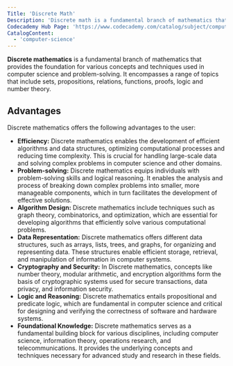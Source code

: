 ```yaml
---
Title: 'Discrete Math'
Description: 'Discrete math is a fundamental branch of mathematics that provides the foundation for various concepts and techniques used in computer science and problem-solving.'
Codecademy Hub Page: 'https://www.codecademy.com/catalog/subject/computer-science'
CatalogContent:
  - 'computer-science'
---
```


**Discrete mathematics** is a fundamental branch of mathematics that provides the foundation for various concepts and techniques used in computer science and problem-solving. It encompasses a range of topics that include sets, propositions, relations, functions, proofs, logic and number theory.

## Advantages

Discrete mathematics offers the following advantages to the user:

- **Efficiency:** Discrete mathematics enables the development of efficient algorithms and data structures, optimizing computational processes and reducing time complexity. This is crucial for handling large-scale data and solving complex problems in computer science and other domains.
- **Problem-solving:** Discrete mathematics equips individuals with problem-solving skills and logical reasoning. It enables the analysis and process of breaking down complex problems into smaller, more manageable components, which in turn facilitates the development of effective solutions.
- **Algorithm Design:** Discrete mathematics include techniques such as graph theory, combinatorics, and optimization, which are essential for developing algorithms that efficiently solve various computational problems.
- **Data Representation:** Discrete mathematics offers different data structures, such as arrays, lists, trees, and graphs, for organizing and representing data. These structures enable efficient storage, retrieval, and manipulation of information in computer systems.
- **Cryptography and Security:** In Discrete mathematics, concepts like number theory, modular arithmetic, and encryption algorithms form the basis of cryptographic systems used for secure transactions, data privacy, and information security.
- **Logic and Reasoning:** Discrete mathematics entails propositional and predicate logic, which are fundamental in computer science and critical for designing and verifying the correctness of software and hardware systems.
- **Foundational Knowledge:** Discrete mathematics serves as a fundamental building block for various disciplines, including computer science, information theory, operations research, and telecommunications. It provides the underlying concepts and techniques necessary for advanced study and research in these fields.
